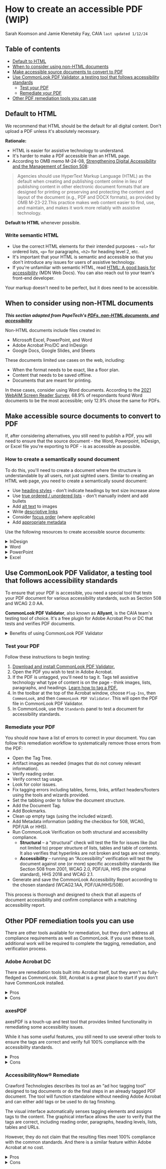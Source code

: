 # How to create an accessible PDF (WIP)
Sarah Koomson and Jamie Klenetsky Fay, CAIA 
`last updated 1/12/24`

<!-- TOC start (generated with https://github.com/derlin/bitdowntoc) -->

## Table of contents
- [Default to HTML](#default-to-html)
- [When to consider using non-HTML documents](#when-to-consider-using-non-html-documents)
- [Make accessible source documents to convert to PDF](#make-accessible-source-documents-to-convert-to-pdf)
- [Use CommonLook PDF Validator, a testing tool that follows accessibility standards](#use-commonlook-pdf-validator-a-testing-tool-that-follows-accessibility-standards)
   * [Test your PDF](#test-your-pdf)
   * [Remediate your PDF](#remediate-your-pdf)
- [Other PDF remediation tools you can use](#other-pdf-remediation-tools-you-can-use)

<!-- TOC end -->

## Default to HTML
We recommend that HTML should be the default for all digital content. Don't upload a PDF unless it's absolutely necessary.

**Rationale:**
- HTML is easier for assistive technology to understand. 
- It's harder to make a PDF accessible than an HTML page. 
- According to OMB memo M-24-08, [Strengthening Digital Accessibility and the Management of Section 508](https://www.whitehouse.gov/omb/management/ofcio/m-24-08-strengthening-digital-accessibility-and-the-management-of-section-508-of-the-rehabilitation-act/):
> Agencies should use HyperText Markup Language (HTML) as the default when creating and publishing content online in lieu of publishing content in other electronic document formats that are designed for printing or preserving and protecting the content and layout of the document (e.g., PDF and DOCX formats), as provided by OMB M-23-22.This practice makes web content easier to find, use, and maintain, and makes it work more reliably with assistive technology.

**Default to HTML** whenever possible.

### Write semantic HTML
- Use the correct HTML elements for their intended purposes - `<ol>` for ordered lists, `<p>` for paragraphs, `<h2>` for heading level 2, etc.
- It's important that your HTML is semantic and accessible so that you don't introduce any issues for users of assistive technology.
- If you're unfamiliar with semantic HTML, read [HTML: A good basis for accessibility](https://developer.mozilla.org/en-US/docs/Learn/Accessibility/HTML) (MDN Web Docs). You can also reach out to your team's front-end developer.

Your markup doesn't need to be perfect, but it does need to be accessible.

## When to consider using non-HTML documents
___This section adapted from PopeTech's [PDFs, non-HTML documents, and accessibility](https://blog.pope.tech/2022/05/03/pdfs-non-html-documents-and-accessibility/)___

Non-HTML documents include files created in: 
- Microsoft Excel, PowerPoint, and Word
- Adobe Acrobat Pro/DC and InDesign
- Google Docs, Google Slides, and Sheets 

These documents limited use cases on the web, including:

- When the format needs to be exact, like a floor plan.
- Content that needs to be saved offline.
- Documents that are meant for printing.

In these cases, consider using Word documents. According to the [2021 WebAIM Screen Reader Survey](https://webaim.org/projects/screenreadersurvey9/#docaccessibility), 68.9% of respondants found Word documents to be the most accessible; only 12.9% chose the same for PDFs.

## Make accessible source documents to convert to PDF

If, after considering alternatives, you still need to publish a PDF, you will need to ensure that the source document - the Word, Powerpoint, InDesign, or Excel file you're exporting to PDF - is as accessible as possible.

### How to create a semantically sound document

To do this, you'll need to create a document where the structure is understandable by all users, not just sighted users. Similar to creating an HTML web page, you need to create a semantically sound document:

- Use [heading styles](https://www.w3.org/WAI/WCAG22/quickref/#section-headings) - don't indicate headings by text size increase alone
- Use [true ordered / unordered lists](https://www.w3.org/WAI/WCAG22/Techniques/pdf/PDF21.html) - don't manually indent and add bullets
- Add [alt text](https://www.w3.org/TR/UNDERSTANDING-WCAG20/text-equiv-all.html) to images
- Write [descriptive links](https://www.w3.org/WAI/WCAG22/Understanding/link-purpose-in-context)
- Consider [focus order](https://www.w3.org/TR/UNDERSTANDING-WCAG20/navigation-mechanisms-focus-order.html) (where applicable)
- Add [appropriate metadata](https://commonlook.com/the-relevance-of-metadata-in-accessible-pdfs/)

Use the following resources to create accessible source documents:

<details><summary>InDesign</summary>

### Set up an InDesign file to output an accessible PDF

If you’re a designer, check how to make sure your InDesign documents output accessible creative content that we can use on our website.

[Reference this document](https://www.doi.gov/sites/doi.gov/files/uploads/may_2019_section_508_compliance_event_-_indesign_accessibility.pdf) to check for the following:

| Criteria                     | Check                                                                                                                                                      |
| ---------------------------- | ---------------------------------------------------------------------------------------------------------------------------------------------------------- |
| Logical reading order        | Check the exported document with Adobe Acrobat and at least one screen reader. Ensure navigation works with mouse and keyboard as a minimum.               |
| Color contrast               | All text elements meet at least a color contrast ratio of 4.5:1.                                                                                           |
| Alt-text for images          | All images have alt-text, or have been removed from the flow of the document.                                                                              |
| Element Styles               | These have been set up using a style sheet. These are then linked to Export tags for PDFs.                                                                 |
| Tables                       | Tables are actually tables, not embedded images. All tables have denoted headers.                                                                          |
| Accessible graphs and charts | Colors used must be accessible. Check with color contrast checker and a color blindness checker. Do not rely on color to convey meaning. Include alt-text. |
| Hyperlinks                   | All links are descriptive so a screen reader user can understand them.                                                                                     |
| Spell-check                  | Check the document with a spell-checker.                                                                                                                   |
</details>

<details><summary>Word</summary>

### Word accessibility

Use the following resources to guide you through the creation of accessible Word documents:
- [Create Accessible Documents](https://www.section508.gov/create/documents/), from Section508.gov
- [Microsoft Word - Creating Accessible Documents](https://webaim.org/techniques/word/), from WebAIM
- [Make your Word documents accessible to people with disabilities](https://support.microsoft.com/en-us/office/make-your-word-documents-accessible-to-people-with-disabilities-d9bf3683-87ac-47ea-b91a-78dcacb3c66d), from Microsoft
</details>


<details><summary>PowerPoint</summary>

### PowerPoint accessibility

Use the following resources to guide you through the creation of accessible PowerPoint documents:
- [Create Accessible Presentations](https://www.section508.gov/create/presentations/), from Section508.gov
- [PowerPoint Accessibility](https://webaim.org/techniques/powerpoint/), from WebAIM
- [Make your PowerPoint documents accessible to people with disabilities](https://support.microsoft.com/en-us/office/make-your-powerpoint-presentations-accessible-to-people-with-disabilities-6f7772b2-2f33-4bd2-8ca7-dae3b2b3ef25#PickTab=Windows), from Microsoft

</details>


<details><summary>Excel</summary>

### Excel accessibility

Use the following resources to guide you through the creation of accessible Excel documents:
- [Create Accessible Spreadsheets](https://www.section508.gov/create/spreadsheets/), from Section508.gov
- [Optimizing Spreadsheet Accessibility](https://webaim.org/techniques/excel/), from WebAIM
- [Make your Excel documents accessible to people with disabilities](https://support.microsoft.com/en-us/office/make-your-excel-documents-accessible-to-people-with-disabilities-6cc05fc5-1314-48b5-8eb3-683e49b3e593), from Microsoft
</details>

## Use CommonLook PDF Validator, a testing tool that follows accessibility standards

To ensure that your PDF is accessible, you need a special tool that tests your PDF document for various accessibility standards, such as Section 508 and WCAG 2.0 AA. 

**CommonLook PDF Validator**, also known as **Allyant**, is the CAIA team's testing tool of choice. It's a free plugin for Adobe Acrobat Pro or DC that tests and verifies PDF documents.

<details><summary>Benefits of using CommonLook PDF Validator</summary>
- Provides validation against Section 508, WCAG 2.0, WCAG 2.1, HHS and PDF/UA standards, and ISO 32000-1:2008.
- Validation includes those checkpoints that require manual verification, ensuring 100% accuracy.
- Time-saving tools for working with the Tag tree.
- Automatically tag tables, lists and Table of Contents from selection.
- The table editor tool makes complex tables easy to tag correctly.
- Easily assign the ListNumbering attribute for lists.
- Supports difficult to tag content such as multi-page structures and structures that move between pages.
- Automatically detects and repairs a variety of common PDF problems.
- Much faster than Adobe Acrobat Pro DC.
- Generates a checkpoint-by-checkpoint report that many organizations accept as proof of accessibility compliance.
</details>


### Test your PDF

Follow these instructions to begin testing:

1. [Download and install CommonLook PDF Validator.](https://commonlook.com/accessibility-software/pdf-validator/)
2. Open the PDF you wish to test in Adobe Acrobat. 
3. If the PDF is untagged, you'll need to tag it. Tags tell assistive technology what type of content is on the page - think images, lists, paragraphs, and headings. [Learn how to tag a PDF.](https://accessible-pdf.info/en/basics/acrobat/create-and-modify-pdf-tags-in-acrobat/)
4. In the toolbar at the top of the Acrobat window, choose `Plug-Ins`, then `CommonLook`, and then `CommonLook PDF Validator`. This will open the PDF file in CommonLook PDF Validator. 
5. In CommonLook, use the `Standards` panel to test a document for accessibility standards.

### Remediate your PDF

You should now have a list of errors to correct in your document. You can follow this remediation workflow to systematically remove those errors from the PDF:

- Open the Tag Tree.
- Artifact images as needed (images that do not convey relevant information).
- Verify reading order.
- Verify correct tag usage.
- Look for color issues.
- Fix tagging errors including tables, forms, links, artifact headers/footers using the tools and wizards provided.
- Set the tabbing order to follow the document structure.
- Add the Document Tag.
- Add Bookmarks.
- Clean up empty tags (using the included wizard).
- Add Metadata information (adding the checkbox for 508, WCAG, PDF/UA or HHS).
- Run CommonLook Verification on both structural and accessibility compliance.
   - **Structural** – a “structural” check will test the file for issues like (but not limited to) proper structure of lists, tables and table of contents. It also verifies that hyperlinks are not broken and tags are not empty.
    - **Accessibility** – running an “Accessibility” verification will test the document against one (or more) specific accessibility standards like Section 508 from 2001, WCAG 2.0, PDF/UA, HHS (the original standard), HHS 2018 and WCAG 2.1.
- Generate and save the CommonLook Accessibility Report according to the chosen standard (WCAG2.1AA, PDF/UA/HHS/508).

This process is thorough and designed to check that all aspects of document accessibility and confirm compliance with a matching accessibility report.

## Other PDF remediation tools you can use


There are other tools available for remediation, but they don't address all compliance requirements as well as CommonLook. If you use these tools, additional work will be required to complete the tagging, remediation, and verification process.



### Adobe Acrobat DC
There are remediation tools built into Acrobat itself, but they aren't as fully-fledged as CommonLook. Still, Acrobat is a great place to start if you don't have CommonLook installed.
<details><summary>Pros</summary>

#### Acrobat Pro DC Pros

- Working in the Tag tree helps achieve a fully accessible document because manual checks are necessary, like verifying appropriate alt text.
- Allows for the creation of tags, even from an untagged document.
- Correct reading order.
- Create and/or convert tags.
- Add alternative text to tags.
- Set the tab order.
- Can correct (some) color and/or contrast issues.
- Add/Edit Metadata including Title and Language (required by standards).
</details>

<details><summary>Cons</summary>

#### Acrobat Pro DC Cons

- Passing Acrobat’s Accessibility Check does not guarantee compliance with any accessibility standards (WCAG 2.0/2.1 or PDF/UA), and there are often many remaining accessibility issues to be fixed.
- Accessibility Check only tests checkpoints that can be verified with automation. There are a couple of prompts for the tester to check things that require manual validation.
- You will need a third-party testing tool like CommonLook’s PDF Validator or PAC3 to verify standards compliance.
- Many tasks in Acrobat in working with the Tag tree are complex and time-consuming.
- Without an “undo” feature, you may be forced to start over if you make a mistake.
- Remediating data tables is a lengthy, inefficient and time-consuming process.
- Assigning ListNumbering to lists is challenging.
</details>


### axesPDF

axesPDF is a touch-up and test tool that provides limited functionality in remediating some accessibility issues.

While it has some useful features, you still need to use several other tools to ensure the tags are correct and verify full 100% compliance with the accessibility standards.

<details><summary>Pros</summary>

#### axesPDF pros

- Standalone application
- Tests against PDF/UA
- Fixes font and Unicode issues
- Screenreader preview
- Displays the Tags tree (Logical Structure Tree)
- Multiple PDFs can be open while working
</details>

<details><summary>Cons</summary>

#### axesPDF Cons

- Limited remediation functionality - relies on mostly-correct tagging structure to then address PDF/UA-specific requirements
- Tagging functionality is limited to touch up and fixing limited issues.
- No Undo
- The software is not fully keyboard-accessible.
- The user interface does not feel “intuitive.”
- It only tests checkpoints that can be tested with automation. So, for example, while the checker will detect Figure tags without Alternative text and show that “Failure,” any Figure tag with Alternative text will automatically pass even if the alt text is inaccurate.
- Does not test against either of the WCAG standards or others.
- `Delete empty tags` removes \*all\* empty tags, possibly affecting table tagging
</details>

### AccessibilityNow® Remediate

Crawford Technologies describes its tool as an “ad hoc tagging tool” designed to tag documents or do the final steps in an already tagged PDF document. The tool will function standalone without needing Adobe Acrobat and can either add tags or be used to do tag finishing.

The visual interface automatically senses tagging elements and assigns tags to the content. The graphical interface allows the user to verify that the tags are correct, including reading order, paragraphs, heading levels, lists, tables and URLs. 

However, they do not claim that the resulting files meet 100% compliance with the common standards. And there is a similar feature within Adobe Acrobat at no cost.

<details><summary>Pros</summary>

#### AccessibilityNow® Remediate Pros

- Requires less knowledge of accessibility or the Tag tree since you rely on the tool to identify the proper tags.
</details>

<details><summary>Cons</summary>

#### AccessibilityNow® Remediate Cons

- The product promises to deliver accessible PDF documents but does not provide compliance reports for any of the common accessibility standards (508, WCAG 2.0, 2.1, HHS or PDF/UA), which could result in a non-compliant and inaccessible document.
- Without the ability to test and validate the documents against the standards, you will need additional tools to confirm compliance with the standards.
- PC only.
- While it identifies tags, you are trusting the tool to get it right, so there is a greater chance of error using this method of document tagging. Acrobat autotagging generally does a better job in most cases.
</details>

